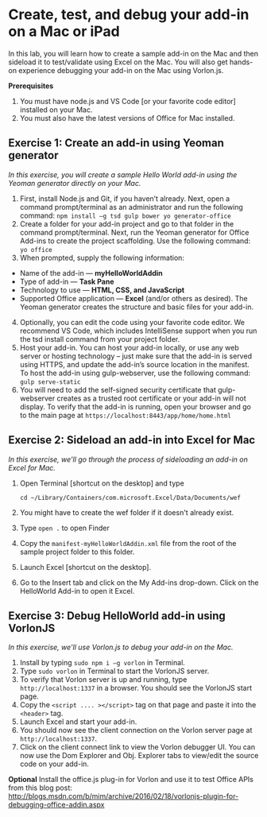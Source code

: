 # Create, test, and debug your add-in on a Mac or iPad
In this lab, you will learn how to create a sample add-in on the Mac and then sideload it to test/validate using Excel on the Mac. You will also get hands-on experience debugging your add-in on the Mac using Vorlon.js.

**Prerequisites**

1. You must have node.js and VS Code [or your favorite code editor] installed on your Mac.
2. You must also have the latest versions of Office for Mac installed.

## Exercise 1: Create an add-in using Yeoman generator
*In this exercise, you will create a sample Hello World add-in using the Yeoman generator directly on your Mac.*

1. First, install Node.js and Git, if you haven’t already. Next, open a command prompt/terminal as an administrator and run the following command: `npm install –g tsd gulp bower yo generator-office`
2. Create a folder for your add-in project and go to that folder in the command prompt/terminal. Next, run the Yeoman generator for Office Add-ins to create the project scaffolding. Use the following command: `yo office`
3. When prompted, supply the following information:
  * Name of the add-in — **myHelloWorldAddin**
  * Type of add-in — **Task Pane**
  * Technology to use — **HTML, CSS, and JavaScript**
  * Supported Office application — **Excel** (and/or others as desired). The Yeoman generator creates the structure and basic files for your add-in.
4. Optionally, you can edit the code using your favorite code editor. We recommend VS Code, which includes IntelliSense support when you run the tsd install command from your project folder.
5. Host your add-in. You can host your add-in locally, or use any web server or hosting technology – just make sure that the add-in is served using HTTPS, and update the add-in’s source location in the manifest. To host the add-in using gulp-webserver, use the following command: `gulp serve-static`
6. You will need to add the self-signed security certificate that gulp-webserver creates as a trusted root certificate or your add-in will not display. To verify that the add-in is running, open your browser and go to the main page at `https://localhost:8443/app/home/home.html` 

## Exercise 2: Sideload an add-in into Excel for Mac
*In this exercise, we'll go through the process of sideloading an add-in on Excel for Mac.*

1. Open Terminal [shortcut on the desktop] and type

    `cd ~/Library/Containers/com.microsoft.Excel/Data/Documents/wef`

2. You might have to create the wef folder if it doesn't already exist.
3. Type `open .` to open Finder
4. Copy the `manifest-myHelloWorldAddin.xml` file from the root of the sample project folder to this folder.
5. Launch Excel [shortcut on the desktop].
6. Go to the Insert tab and click on the My Add-ins drop-down. Click on the HelloWorld Add-in to open it Excel.

## Exercise 3: Debug HelloWorld add-in using VorlonJS
*In this exercise, we'll use Vorlon.js to debug your add-in on the Mac.*

1. Install by typing `sudo npm i –g vorlon` in Terminal.
2. Type `sudo vorlon` in Terminal to start the VorlonJS server.
3. To verify that Vorlon server is up and running, type `http://localhost:1337` in a browser. You should see the VorlonJS start page.
4. Copy the `<script .... ></script>` tag on that page and paste it into the `<header>` tag. 
5. Launch Excel and start your add-in.
6. You should now see the client connection on the Vorlon server page at `http://localhost:1337`.
7. Click on the client connect link to view the Vorlon debugger UI. You can now use the Dom Explorer and Obj. Explorer tabs to view/edit the source code on your add-in.

**Optional**
Install the office.js plug-in for Vorlon and use it to test Office APIs from this blog post: http://blogs.msdn.com/b/mim/archive/2016/02/18/vorlonjs-plugin-for-debugging-office-addin.aspx




